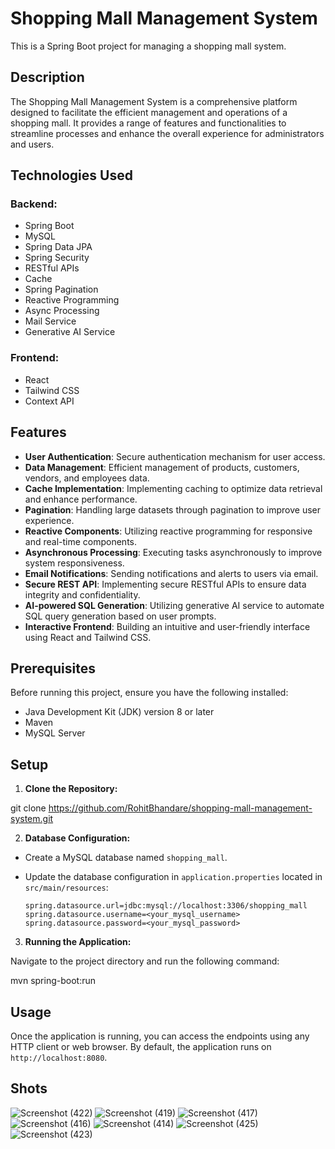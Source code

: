 # Shopping Mall Management System

This is a Spring Boot project for managing a shopping mall system.

## Description

The Shopping Mall Management System is a comprehensive platform designed to facilitate the efficient management and operations of a shopping mall. It provides a range of features and functionalities to streamline processes and enhance the overall experience for administrators and users.

## Technologies Used

### Backend:
- Spring Boot
- MySQL
- Spring Data JPA
- Spring Security
- RESTful APIs
- Cache
- Spring Pagination
- Reactive Programming
- Async Processing
- Mail Service
- Generative AI Service

### Frontend:
- React
- Tailwind CSS
- Context API

## Features

- **User Authentication**: Secure authentication mechanism for user access.
- **Data Management**: Efficient management of products, customers, vendors, and employees data.
- **Cache Implementation**: Implementing caching to optimize data retrieval and enhance performance.
- **Pagination**: Handling large datasets through pagination to improve user experience.
- **Reactive Components**: Utilizing reactive programming for responsive and real-time components.
- **Asynchronous Processing**: Executing tasks asynchronously to improve system responsiveness.
- **Email Notifications**: Sending notifications and alerts to users via email.
- **Secure REST API**: Implementing secure RESTful APIs to ensure data integrity and confidentiality.
- **AI-powered SQL Generation**: Utilizing generative AI service to automate SQL query generation based on user prompts.
- **Interactive Frontend**: Building an intuitive and user-friendly interface using React and Tailwind CSS.

## Prerequisites

Before running this project, ensure you have the following installed:

- Java Development Kit (JDK) version 8 or later
- Maven
- MySQL Server

## Setup

1. **Clone the Repository:**

git clone https://github.com/RohitBhandare/shopping-mall-management-system.git



2. **Database Configuration:**

- Create a MySQL database named `shopping_mall`.
- Update the database configuration in `application.properties` located in `src/main/resources`:

  ```
  spring.datasource.url=jdbc:mysql://localhost:3306/shopping_mall
  spring.datasource.username=<your_mysql_username>
  spring.datasource.password=<your_mysql_password>
  ```

3. **Running the Application:**

Navigate to the project directory and run the following command:

mvn spring-boot:run

## Usage

Once the application is running, you can access the endpoints using any HTTP client or web browser. By default, the application runs on `http://localhost:8080`.


## Shots

![Screenshot (422)](https://github.com/RohitBhandare/shopping-mall-management-system/assets/92716110/5e7ab2db-1b9d-441e-8ddb-15e878735bba)
![Screenshot (419)](https://github.com/RohitBhandare/shopping-mall-management-system/assets/92716110/9887995d-71e0-4d1c-9d7d-81c3a56dbf17)
![Screenshot (417)](https://github.com/RohitBhandare/shopping-mall-management-system/assets/92716110/b2d6d40a-43c3-47ab-89ce-dde41ad08aac)
![Screenshot (416)](https://github.com/RohitBhandare/shopping-mall-management-system/assets/92716110/1a9ae760-840d-4380-9ad0-b9d48a99a2a0)
![Screenshot (414)](https://github.com/RohitBhandare/shopping-mall-management-system/assets/92716110/731de7e9-a077-411b-a56d-28e998a71624)
![Screenshot (425)](https://github.com/RohitBhandare/shopping-mall-management-system/assets/92716110/4afb3c2e-b794-4812-a84b-a4b8cc9c5467)
![Screenshot (423)](https://github.com/RohitBhandare/shopping-mall-management-system/assets/92716110/2a542f5c-004c-427b-9bc9-439d33aff5a7)


